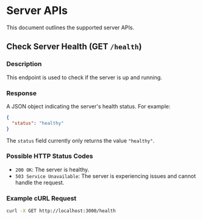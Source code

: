 # Server APIs

This document outlines the supported server APIs.

## Check Server Health (GET `/health`)

### Description

This endpoint is used to check if the server is up and running.

### Response

A JSON object indicating the server's health status. For example:

```json
{
  "status": "healthy"
}
```

The `status` field currently only returns the value `"healthy"`.

### Possible HTTP Status Codes

- `200 OK`: The server is healthy.
- `503 Service Unavailable`: The server is experiencing issues and cannot handle the request.

### Example cURL Request

```bash
curl -X GET http://localhost:3000/health
```
